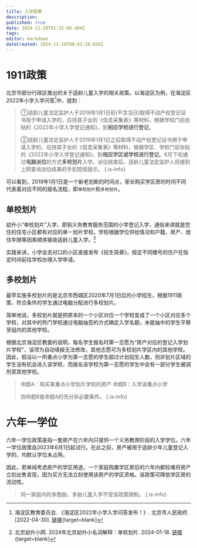 ```yaml
---
title: 入学政策
description: 
published: true
date: 2024-11-28T01:32:08.484Z
tags: 
editor: markdown
dateCreated: 2024-11-19T08:41:16.026Z
---
```


# 1911政策
北京市部分行政区推出的关于适龄儿童入学的相关政策。以海淀区为例，在海淀区2022年小学入学问答[^1]中，提到：

> ①适龄儿童法定监护人于2019年1月1日前(不含当日)取得不动产权登记证书用于申请入学的，应持其子女的《信息采集表》等材料，根据学校门前张贴的《2022年小学入学登记通知》，到**相应学校进行登记**。
> 
> ②适龄儿童法定监护人于2019年1月1日之后取得不动产权登记证书用于申请入学的，应持其子女的《信息采集表》等材料，根据学区、学校门前张贴的《2022年小学入学登记通知》，到**相应学区或学校进行登记**。6月下旬通过**电脑派位**的方式**多校划片**入学。派位结束后，适龄儿童法定监护人将接到上网查询派位结果的手机短信提示。
{.is-info}

可以看到，2019年1月1日是一个新老划断的时间点，家长购买学区房的时间不同代表着对应不同的报名流程，即`单校划片`和`多校划片`。

## 单校划片
幼升小“单校划片”入学，即到义务教育服务范围的小学登记入学，通俗来讲就是您住的住宅小区都有对应的单一划片学校。学校根据学位供给情况和户籍、房产、居住年限等因素顺序接收适龄儿童入学。[^2]

实践来讲，小学会去对口的小区直接发布《招生简章》，规定不同楼号的住户在指定时间前往学校办理入学申请。

## 多校划片
最早实施多校划片的是北京市西城区2020年7月1日后的小学招生，根据1911政策，符合条件的学生通过电脑分配进行多校划片。

简单地说，多校划片就是把原本的一个小区对应一个学校变成了一个小区对应多个学校，对其中的热门学校通过电脑抽签的方式确定入学名额，未能抽中的学生平移至组内的其他学校。

根据北京海淀区教委的说明，每名学生报名时第一志愿为“房产对应的登记入学划片学校”，该项为自动填报无法修改，其他志愿可为多校划片学区内的其他学校。因此，假设以一所重点小学为第一志愿的学生超过计划招生人数，则非划片区域的学生没有机会进入该学校，而报名该学校为第一志愿的学生中会有一部分学生被调剂至其他学校。

> 命题A：购买某重点小学划片学校的房产
> 命题B：入学该重点小学
>
> 则命题B是命题A的充分非必要条件。
{.is-info}

# 六年一学位
六年一学位政策是指一套房产在六年内只提供一个义务教育阶段的入学学位。六年一学位政策自2023年6月1日起试行。在此之前，房产被用于适龄少年儿童登记入学的，均默认学位未占用。

因此，若单纯考虑房产的学区用途，一个家庭购置学区房后的六年内都较难将房产立刻出售变现，因为买方无法立刻使用该房产的学区资格。该政策可降低学区房的流动性。

> 同一家庭内的多胞胎、多胎儿童入学不受该政策限制。
{.is-info}








[^1]: 海淀区教育委员会. 《海淀区2022年小学入学问答发布！》. 北京市人民政府. [2022-04-30]. [链接](https://www.beijing.gov.cn/zhengce/zcjd/202204/t20220430_2698973.html){target=blank}
[^2]: 北京幼升小网. 2024年北京幼升小名词解释：单校划片. 2024-01-18. [链接](https://www.ysxiao.cn/c/202401/68933.html){target=blank}